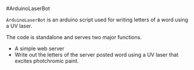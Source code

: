#ArduinoLaserBot

`ArduinoLaserBot` is an arduino script used for writing letters of a word using a UV laser. 

The code is standalone and serves two major functions.  
  - A simple web server
  - Write out the letters of the server posted word using a UV laser that excites photchromic paint.
